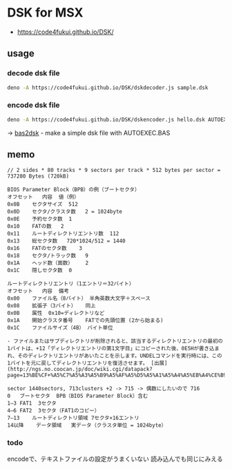 # DSK for MSX

- https://code4fukui.github.io/DSK/

## usage

### decode dsk file

```sh
deno -A https://code4fukui.github.io/DSK/dskdecoder.js sample.dsk
```

### encode dsk file

```sh
deno -A https://code4fukui.github.io/DSK/dskencoder.js hello.dsk AUTOEXEC.BAS
```
→ [bas2dsk](https://code4fukui.github.io/DSK/) - make a simple dsk file with AUTOEXEC.BAS

## memo

```
// 2 sides * 80 tracks * 9 sectors per track * 512 bytes per sector = 737280 Bytes (720kB)

BIOS Parameter Block（BPB）の例（ブートセクタ）
オフセット	内容	値（例）
0x0B	セクタサイズ	512
0x0D	セクタ/クラスタ数	2 = 1024byte
0x0E	予約セクタ数	1
0x10	FATの数	2
0x11	ルートディレクトリエントリ数	112
0x13	総セクタ数	720*1024/512 = 1440
0x16	FATのセクタ数	3
0x18	セクタ/トラック数	9
0x1A	ヘッド数（面数）	2
0x1C	隠しセクタ数	0

ルートディレクトリエントリ（1エントリ＝32バイト）
オフセット	内容	備考
0x00	ファイル名（8バイト）	半角英数大文字＋スペース
0x08	拡張子（3バイト）	同上
0x0B	属性	0x10=ディレクトリなど
0x1A	開始クラスタ番号	FATでの先頭位置 (2から始まる)
0x1C	ファイルサイズ（4B）	バイト単位

- ファイルまたはサブディレクトリが削除されると、該当するディレクトリエントリの最初の1バイトは、+12「ディレクトリエントリの第1文字目」にコピーされた後、0E5Hが書き込まれ、そのディレクトリエントリがあいたことを示します。UNDELコマンドを実行時には、この1バイトを元に戻してディレクトリエントリを復活させます。 [出展](http://ngs.no.coocan.jp/doc/wiki.cgi/datapack?page=13%BE%CF+%A5%C7%A5%A3%A5%B9%A5%AF%A5%D5%A5%A1%A5%A4%A5%EB%A4%CE%B9%BD%C2%A4)

sector 1440sectors, 713clusters +2 -> 715 -> 偶数にしたいので 716
0	ブートセクタ	BPB（BIOS Parameter Block）含む
1–3	FAT1  3セクタ
4–6	FAT2  3セクタ（FAT1のコピー）
7–13	ルートディレクトリ領域	7セクタ×16エントリ
14以降	データ領域	実データ（クラスタ単位 = 1024byte）
```

### todo

encodeで、テキストファイルの設定がうまくいない
読み込んでも同じにみえる

